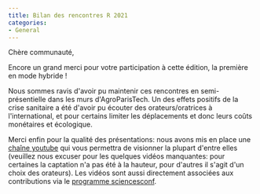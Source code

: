 ```yaml
---
title: Bilan des rencontres R 2021
categories:
- General
---
```


Chère communauté,

Encore un grand merci pour votre participation à cette édition, la
première en mode hybride !

Nous sommes ravis d'avoir pu maintenir ces rencontres en
semi-présentielle dans les murs d'AgroParisTech. Un des effets
positifs de la crise sanitaire a été d'avoir pu écouter des
orateurs/oratrices à l'international, et pour certains limiter les
déplacements et donc leurs coûts monétaires et écologique.

Merci enfin pour la qualité des présentations: nous avons mis en place
une [chaîne
youtube](https://www.youtube.com/channel/UC_1MHEuO3GNd2nEG_fam0jQ) qui
vous permettra de visionner la plupart d'entre elles (veuillez nous
excuser pour les quelques vidéos manquantes: pour certaines la
captation n'a pas été à la hauteur, pour d'autres il s'agit d'un choix
des orateurs). Les vidéos sont aussi directement associées aux
contributions via le [programme
sciencesconf](https://rr2021.sciencesconf.org/program).





